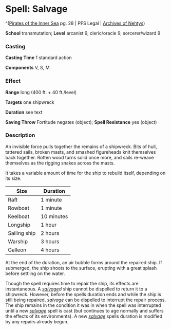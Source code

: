 # Spell: Salvage

^([Pirates of the Inner Sea][ss-salvage] pg. 28 | PFS Legal | [Archives of Nehtys][sn-salvage])

**School** transmutation; **Level** arcanist 9, cleric/oracle 9, sorcerer/wizard 9

### Casting

**Casting Time** 1 standard action  

**Components** V, S, M

### Effect

**Range** long (400 ft. + 40 ft./level)  

**Targets** one shipwreck  

**Duration** see text  

**Saving Throw** Fortitude negates (object); **Spell Resistance** yes (object)

### Description

An invisible force pulls together the remains of a shipwreck. Bits of hull, tattered sails, broken masts, and smashed figureheads knit themselves back together. Rotten wood turns solid once more, and sails re-weave themselves as the rigging snakes across the masts.  

It takes a variable amount of time for the ship to rebuild itself, depending on its size.  

**Size**| **Duration**  
---|---  
Raft| 1 minute  
Rowboat| 1 minute  
Keelboat| 10 minutes  
Longship| 1 hour  
Sailing ship| 2 hours  
Warship| 3 hours  
Galleon| 4 hours  

At the end of the duration, an air bubble forms around the repaired ship. If submerged, the ship shoots to the surface, erupting with a great splash before settling on the water.  

Though the spell requires time to repair the ship, its effects are instantaneous. A _[salvage]d_ ship cannot be dispelled to return it to a shipwreck. However, before the spells duration ends and while the ship is still being repaired, _[salvage]_ can be dispelled to interrupt the repair process. The ship remains in the condition it was in when the spell was interrupted until a new _[salvage]_ spell is cast (but continues to age normally and suffers the effects of its environments). A new _[salvage]_ spells duration is modified by any repairs already begun.

[ss-salvage]: http://paizo.com/products/btpy8qif
[sn-salvage]: http://www.archivesofnethys.com/SpellDisplay.aspx?ItemName=Salvage
[salvaged]: http://www.archivesofnethys.com/SpellDisplay.aspx?ItemName=salvaged
[salvage]: http://www.archivesofnethys.com/SpellDisplay.aspx?ItemName=salvage